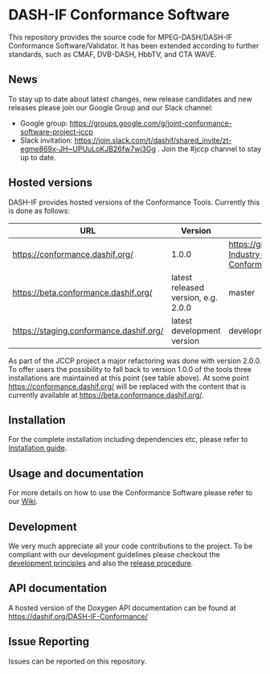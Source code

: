# DASH-IF Conformance Software

This repository provides the source code for MPEG-DASH/DASH-IF Conformance Software/Validator. It has been extended
according to further standards, such as CMAF, DVB-DASH, HbbTV, and CTA WAVE.

## News

To stay up to date about latest changes, new release candidates and new releases please join our Google Group and our
Slack channel:

* Google group: https://groups.google.com/g/joint-conformance-software-project-jccp
* Slack invitation: https://join.slack.com/t/dashif/shared_invite/zt-egme869x-JH~UPUuLoKJB26fw7wj3Gg . Join the #jccp
  channel to stay up to date.

## Hosted versions

DASH-IF provides hosted versions of the Conformance Tools. Currently this is done as follows:

|URL| Version                             |Branch|
|---|-------------------------------------|---|
|https://conformance.dashif.org/| 1.0.0                               |https://github.com/Dash-Industry-Forum/DASH-IF-Conformance/releases/tag/v1.0.0|
|https://beta.conformance.dashif.org/| latest released version, e.g. 2.0.0 |master|
|https://staging.conformance.dashif.org/| latest development version          |development|

As part of the JCCP project a major refactoring was done with version 2.0.0. To
offer users the possibility to fall back to version 1.0.0 of the tools three installations are maintained at this point (see table
above). At some point https://conformance.dashif.org/ will be replaced with the content that is currently available
at https://beta.conformance.dashif.org/.

## Installation

For the complete installation including dependencies etc, please refer
to [Installation guide]( https://github.com/Dash-Industry-Forum/DASH-IF-Conformance/wiki/Installation--guide).

## Usage and documentation
For more details on how to use the Conformance Software please refer to our [Wiki](https://github.com/Dash-Industry-Forum/DASH-IF-Conformance/wiki).

## Development

We very much appreciate all your code contributions to the project. To be compliant with our development guidelines
please checkout
the [development principles](https://github.com/Dash-Industry-Forum/DASH-IF-Conformance/wiki/Development-principles) and
also the [release procedure](https://github.com/Dash-Industry-Forum/DASH-IF-Conformance/wiki/Release-Procedure).

## API documentation

A hosted version of the Doxygen API documentation can be found at https://dashif.org/DASH-IF-Conformance/

## Issue Reporting

Issues can be reported on this repository. 
